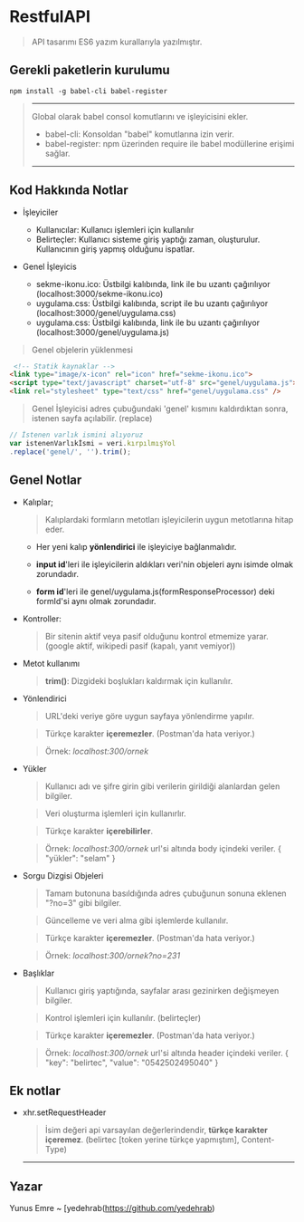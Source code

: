 # RestfulAPI

> API tasarımı
> ES6 yazım kurallarıyla yazılmıştır.

## Gerekli paketlerin kurulumu

```CMD
npm install -g babel-cli babel-register
```

> ---
> Global olarak babel consol komutlarını ve işleyicisini ekler.
> * babel-cli: Konsoldan "babel" komutlarına izin verir.
> * babel-register: npm üzerinden require ile babel modüllerine erişimi sağlar.
> ---

## Kod Hakkında Notlar

- İşleyiciler
  - Kullanıcılar: Kullanıcı işlemleri için kullanılır
  - Belirteçler: Kullanıcı sisteme giriş yaptığı zaman, oluşturulur. Kullanıcının giriş yapmış olduğunu ispatlar.

- Genel İşleyicis

  - sekme-ikonu.ico: Üstbilgi kalıbında, link ile bu uzantı çağırılıyor (localhost:3000/sekme-ikonu.ico)
  - uygulama.css: Üstbilgi kalıbında, script ile bu uzantı çağırılıyor (localhost:3000/genel/uygulama.css)
  - uygulama.css: Üstbilgi kalıbında, link ile bu uzantı çağırılıyor (localhost:3000/genel/uygulama.js)

> Genel objelerin yüklenmesi

  ```HTML
   <!-- Statik kaynaklar -->
  <link type="image/x-icon" rel="icon" href="sekme-ikonu.ico">
  <script type="text/javascript" charset="utf-8" src="genel/uygulama.js"></script>
  <link rel="stylesheet" type="text/css" href="genel/uygulama.css" />
  ```

  > Genel İşleyicisi adres çubuğundaki 'genel' kısmını kaldırdıktan sonra, istenen sayfa açılabilir. (replace)

  ```Javascript
  // İstenen varlık ismini alıyoruz
  var istenenVarlıkİsmi = veri.kırpılmışYol
  .replace('genel/', '').trim();
  ```

## Genel Notlar

- Kalıplar;

  > Kalıplardaki formların metotları işleyicilerin uygun metotlarına hitap eder.

  - Her yeni kalıp **yönlendirici** ile işleyiciye bağlanmalıdır.

  - **input id**'leri ile işleyicilerin aldıkları veri'nin objeleri aynı isimde olmak zorundadır.

  - **form id**'leri ile genel/uygulama.js(formResponseProcessor) deki formId'si aynı olmak zorundadır.

- Kontroller:

  > Bir sitenin aktif veya pasif olduğunu kontrol etmemize yarar. (google aktif, wikipedi pasif (kapalı, yanıt vemiyor))

- Metot kullanımı

  > **trim()**: Dizgideki boşlukları kaldırmak için kullanılır.

- Yönlendirici

  > URL'deki veriye göre uygun sayfaya yönlendirme yapılır.

  > Türkçe karakter **içeremezler**. (Postman'da hata veriyor.)

  > Örnek: _localhost:300/ornek_

- Yükler

  > Kullanıcı adı ve şifre girin gibi verilerin girildiği alanlardan gelen bilgiler.

  > Veri oluşturma işlemleri için kullanırlır.

  > Türkçe karakter **içerebilirler**.

  > Örnek: _localhost:300/ornek_ url'si altında body içindeki veriler.
  > { "yükler": "selam" }

- Sorgu Dizgisi Objeleri

  > Tamam butonuna basıldığında adres çubuğunun sonuna eklenen "?no=3" gibi bilgiler.

  > Güncelleme ve veri alma gibi işlemlerde kullanılır.

  > Türkçe karakter **içeremezler**. (Postman'da hata veriyor.)

  > Örnek: _localhost:300/ornek?no=231_

- Başlıklar

  > Kullanıcı giriş yaptığında, sayfalar arası gezinirken değişmeyen bilgiler.

  > Kontrol işlemleri için kullanılır. (belirteçler)

  > Türkçe karakter **içeremezler**. (Postman'da hata veriyor.)

  > Örnek: _localhost:300/ornek_ url'si altında header içindeki veriler.
  > { "key": "belirtec", "value": "0542502495040" }

## Ek notlar

- xhr.setRequestHeader

  > İsim değeri api varsayılan değerlerindendir, **türkçe karakter içeremez**. (belirtec [token yerine türkçe yapmıştım], Content-Type)

  ***
## Yazar

Yunus Emre ~ [yedehrab(https://github.com/yedehrab)
